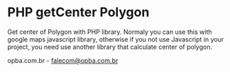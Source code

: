# PHP getCenter Polygon

Get center of Polygon with PHP library. Normaly you can use this with google maps javascript library, otherwise if you not use Javascript in your project, you need use another library that calculate center of polygon.

opba.com.br - falecom@opba.com.br
